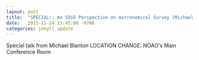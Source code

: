 ```yaml
---
layout: post
title:  "SPECIAL!: An SDSS Perspective on Astronomical Survey (Michael Blanton)"
date:   2015-11-24 11:45:00 -0700
categories: jekyll update
---
```


Special talk from Michael Blanton
LOCATION CHANGE: NOAO's Main Conference Room
